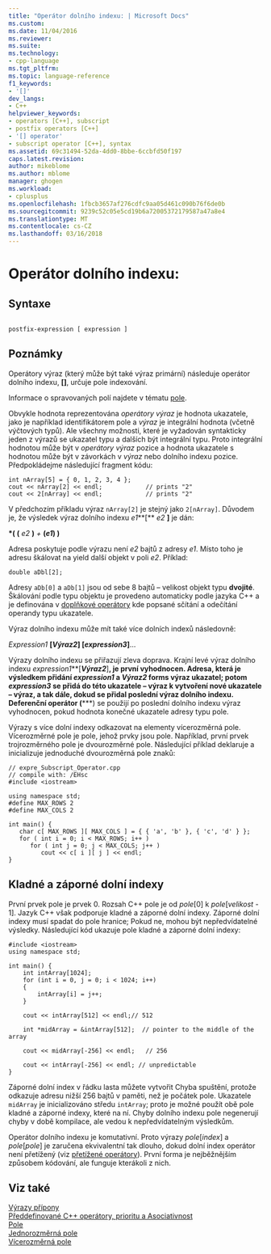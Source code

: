 ```yaml
---
title: "Operátor dolního indexu: | Microsoft Docs"
ms.custom: 
ms.date: 11/04/2016
ms.reviewer: 
ms.suite: 
ms.technology:
- cpp-language
ms.tgt_pltfrm: 
ms.topic: language-reference
f1_keywords:
- '[]'
dev_langs:
- C++
helpviewer_keywords:
- operators [C++], subscript
- postfix operators [C++]
- '[] operator'
- subscript operator [C++], syntax
ms.assetid: 69c31494-52da-4dd0-8bbe-6ccbfd50f197
caps.latest.revision: 
author: mikeblome
ms.author: mblome
manager: ghogen
ms.workload:
- cplusplus
ms.openlocfilehash: 1fbcb3657af276cdfc9aa05d461c090b76f6de0b
ms.sourcegitcommit: 9239c52c05e5cd19b6a72005372179587a47a8e4
ms.translationtype: MT
ms.contentlocale: cs-CZ
ms.lasthandoff: 03/16/2018
---
```

# <a name="subscript-operator"></a>Operátor dolního indexu:
## <a name="syntax"></a>Syntaxe  
  
```  
  
postfix-expression [ expression ]  
```  
  
## <a name="remarks"></a>Poznámky  
 Operátory výraz (který může být také výraz primární) následuje operátor dolního indexu, **[]**, určuje pole indexování.  
  
 Informace o spravovaných polí najdete v tématu [pole](../windows/arrays-cpp-component-extensions.md).  
  
 Obvykle hodnota reprezentována *operátory výraz* je hodnota ukazatele, jako je například identifikátorem pole a *výraz* je integrální hodnota (včetně výčtových typů). Ale všechny možnosti, které je vyžadován syntakticky jeden z výrazů se ukazatel typu a dalších být integrální typu. Proto integrální hodnotou může být v *operátory výraz* pozice a hodnota ukazatele s hodnotou může být v závorkách v *výraz* nebo dolního indexu pozice. Předpokládejme následující fragment kódu:  
  
```  
int nArray[5] = { 0, 1, 2, 3, 4 };  
cout << nArray[2] << endl;            // prints "2"  
cout << 2[nArray] << endl;            // prints "2"  
```  
  
 V předchozím příkladu výraz `nArray[2]` je stejný jako `2[nArray]`. Důvodem je, že výsledek výraz dolního indexu *e1***[** *e2* **]** je dán:  
  
 **\*( (** *e2* **)** *+* **(***e1***) )**  
  
 Adresa poskytuje podle výrazu není *e2* bajtů z adresy *e1*. Místo toho je adresu škálovat na yield další objekt v poli *e2*. Příklad:  
  
```  
double aDbl[2];  
```  
  
 Adresy `aDb[0]` a `aDb[1]` jsou od sebe 8 bajtů – velikost objekt typu **dvojité**. Škálování podle typu objektu je provedeno automaticky podle jazyka C++ a je definována v [doplňkové operátory](../cpp/additive-operators-plus-and.md) kde popsané sčítání a odečítání operandy typu ukazatele.  
  
 Výraz dolního indexu může mít také více dolních indexů následovně:  
  
 *Expression1* **[***Výraz2***] [***expression3***]**...  
  
 Výrazy dolního indexu se přiřazují zleva doprava. Krajní levé výraz dolního indexu *expression1***[***Výraz2***]**, je první vyhodnocen. Adresa, která je výsledkem přidání *expression1* a *Výraz2* forms výraz ukazatel; potom *expression3* se přidá do této ukazatele – výraz k vytvoření nové ukazatele – výraz, a tak dále, dokud se přidal poslední výraz dolního indexu. Deferenční operátor (**\***) se použijí po poslední dolního indexu výraz vyhodnocen, pokud hodnota konečné ukazatele adresy typu pole.  
  
 Výrazy s více dolní indexy odkazovat na elementy vícerozměrná pole. Vícerozměrné pole je pole, jehož prvky jsou pole. Například, první prvek trojrozměrného pole je dvourozměrné pole. Následující příklad deklaruje a inicializuje jednoduché dvourozměrná pole znaků:  
  
```  
// expre_Subscript_Operator.cpp  
// compile with: /EHsc  
#include <iostream>  
  
using namespace std;  
#define MAX_ROWS 2  
#define MAX_COLS 2  
  
int main() {  
   char c[ MAX_ROWS ][ MAX_COLS ] = { { 'a', 'b' }, { 'c', 'd' } };  
   for ( int i = 0; i < MAX_ROWS; i++ )  
      for ( int j = 0; j < MAX_COLS; j++ )  
         cout << c[ i ][ j ] << endl;  
}  
```  
  
## <a name="positive-and-negative-subscripts"></a>Kladné a záporné dolní indexy  
 První prvek pole je prvek 0. Rozsah C++ pole je od *pole*[0] k *pole*[*velikost* - 1]. Jazyk C++ však podporuje kladné a záporné dolní indexy. Záporné dolní indexy musí spadat do pole hranice; Pokud ne, mohou být nepředvídatelné výsledky. Následující kód ukazuje pole kladné a záporné dolní indexy:  
  
```  
#include <iostream>  
using namespace std;  
  
int main() {  
    int intArray[1024];  
    for (int i = 0, j = 0; i < 1024; i++)  
    {  
        intArray[i] = j++;  
    }  
  
    cout << intArray[512] << endl;// 512  
  
    int *midArray = &intArray[512];  // pointer to the middle of the array  
  
    cout << midArray[-256] << endl;   // 256  
  
    cout << intArray[-256] << endl; // unpredictable  
}  
```  
  
 Záporné dolní index v řádku lasta můžete vytvořit Chyba spuštění, protože odkazuje adresu nižší 256 bajtů v paměti, než je počátek pole. Ukazatele `midArray` je inicializováno středu `intArray`; proto je možné použít obě pole kladné a záporné indexy, které na ní. Chyby dolního indexu pole negenerují chyby v době kompilace, ale vedou k nepředvídatelným výsledkům.  
  
 Operátor dolního indexu je komutativní. Proto výrazy *pole*[*index*] a *pole*[*pole*] je zaručena ekvivalentní tak dlouho, dokud dolní index operátor není přetížený (viz [přetížené operátory](../cpp/operator-overloading.md)). První forma je nejběžnějším způsobem kódování, ale funguje kterákoli z nich.  
  
## <a name="see-also"></a>Viz také  
 [Výrazy přípony](../cpp/postfix-expressions.md)   
 [Předdefinované C++ operátory, prioritu a Asociativnost](../cpp/cpp-built-in-operators-precedence-and-associativity.md)   
 [Pole](../cpp/arrays-cpp.md)   
 [Jednorozměrná pole](../c-language/one-dimensional-arrays.md)   
 [Vícerozměrná pole](../c-language/multidimensional-arrays-c.md)